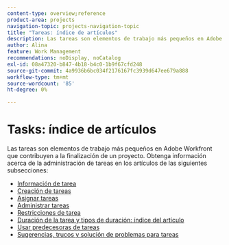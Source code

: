 ```yaml
---
content-type: overview;reference
product-area: projects
navigation-topic: projects-navigation-topic
title: "Tareas: índice de artículos"
description: Las tareas son elementos de trabajo más pequeños en Adobe Workfront que contribuyen a la finalización de un proyecto. Consulte los siguientes artículos para obtener información sobre la administración de tareas.
author: Alina
feature: Work Management
recommendations: noDisplay, noCatalog
exl-id: 08a47320-b847-4b18-b4c0-1b9f67cfd248
source-git-commit: 4a9936b6bc034f2176167fc3939d647ee679a888
workflow-type: tm+mt
source-wordcount: '85'
ht-degree: 0%

---
```


# Tasks: índice de artículos

<!--Audited: 01/2024-->

Las tareas son elementos de trabajo más pequeños en Adobe Workfront que contribuyen a la finalización de un proyecto. Obtenga información acerca de la administración de tareas en los artículos de las siguientes subsecciones:

* [Información de tarea](../../manage-work/tasks/task-information/task-information.md)
* [Creación de tareas](../../manage-work/tasks/create-tasks/create-tasks-overview-1.md)
* [Asignar tareas](../../manage-work/tasks/assign-tasks/assign-tasks-1.md)
* [Administrar tareas](../../manage-work/tasks/manage-tasks/manage-tasks.md)
* [Restricciones de tarea](../../manage-work/tasks/task-constraints/task-constraints.md)
* [Duración de la tarea y tipos de duración: índice del artículo](../../manage-work/tasks/taskdurtn/task-duration-duration-type.md)
* [Usar predecesoras de tareas](../../manage-work/tasks/use-prdcssrs/use-task-predecessors.md)
* [Sugerencias, trucos y solución de problemas para tareas](../../manage-work/tasks/tips-tricks-and-troubleshooting/tips-tricks-troubleshooting-tasks.md)
